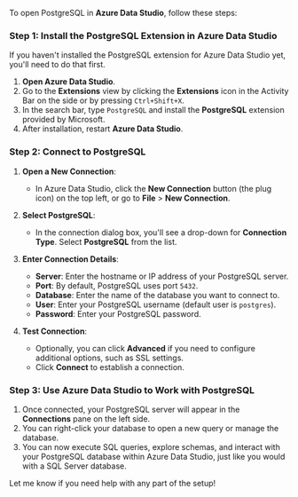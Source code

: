 To open PostgreSQL in **Azure Data Studio**, follow these steps:

### Step 1: Install the PostgreSQL Extension in Azure Data Studio
If you haven't installed the PostgreSQL extension for Azure Data Studio yet, you'll need to do that first.

1. **Open Azure Data Studio**.
2. Go to the **Extensions** view by clicking the **Extensions** icon in the Activity Bar on the side or by pressing `Ctrl+Shift+X`.
3. In the search bar, type `PostgreSQL` and install the **PostgreSQL** extension provided by Microsoft.
4. After installation, restart **Azure Data Studio**.

### Step 2: Connect to PostgreSQL

1. **Open a New Connection**:
   - In Azure Data Studio, click the **New Connection** button (the plug icon) on the top left, or go to **File** > **New Connection**.

2. **Select PostgreSQL**:
   - In the connection dialog box, you'll see a drop-down for **Connection Type**. Select **PostgreSQL** from the list.

3. **Enter Connection Details**:
   - **Server**: Enter the hostname or IP address of your PostgreSQL server.
   - **Port**: By default, PostgreSQL uses port `5432`.
   - **Database**: Enter the name of the database you want to connect to.
   - **User**: Enter your PostgreSQL username (default user is `postgres`).
   - **Password**: Enter your PostgreSQL password.

4. **Test Connection**:
   - Optionally, you can click **Advanced** if you need to configure additional options, such as SSL settings.
   - Click **Connect** to establish a connection.

### Step 3: Use Azure Data Studio to Work with PostgreSQL

1. Once connected, your PostgreSQL server will appear in the **Connections** pane on the left side.
2. You can right-click your database to open a new query or manage the database.
3. You can now execute SQL queries, explore schemas, and interact with your PostgreSQL database within Azure Data Studio, just like you would with a SQL Server database.

Let me know if you need help with any part of the setup!